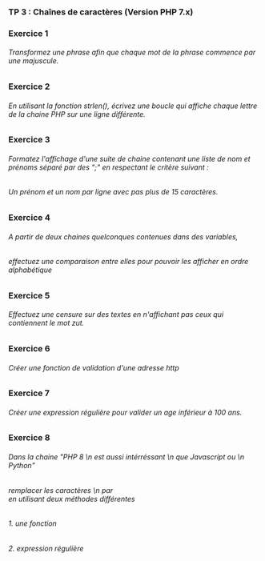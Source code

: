 ### TP 3 : Chaînes de caractères (Version PHP 7.x)
### Exercice 1
###### Transformez une phrase afin que chaque mot de la phrase commence par une majuscule.


### Exercice 2
###### En utilisant la fonction strlen(), écrivez une boucle qui affiche chaque lettre de la chaine PHP sur une ligne différente.


### Exercice 3
###### Formatez l'affichage d'une suite de chaine contenant une liste de nom et prénoms séparé par des ";" en respectant le critère suivant :
###### Un prénom et un nom par ligne avec pas plus de 15 caractères.


### Exercice 4
###### A partir de deux chaines quelconques contenues dans des variables, 
###### effectuez une comparaison entre elles pour pouvoir les afficher en ordre alphabétique

### Exercice 5
###### Effectuez une censure sur des textes en n'affichant pas ceux qui contiennent le mot zut.


### Exercice 6
###### Créer une fonction de validation d'une adresse http


### Exercice 7
###### Créer une expression régulière pour valider un age inférieur à 100 ans.


### Exercice 8
###### Dans la chaine "PHP 8  \n est aussi intérréssant \n que Javascript ou \n Python"
###### remplacer les caractères \n par <br /> en utilisant deux méthodes différentes
######  1. une fonction
######  2. expression régulière



